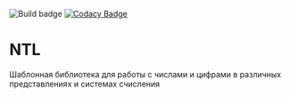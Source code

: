 ![Build badge](https://github.com/xiran56/NTL/actions/workflows/build.yml/badge.svg)
[![Codacy Badge](https://app.codacy.com/project/badge/Grade/8910e89f85194265a1b9b06e7a1a9f35)](https://app.codacy.com/gh/xiran56/NTL/dashboard?utm_source=gh&utm_medium=referral&utm_content=&utm_campaign=Badge_grade)

# NTL
Шаблонная библиотека для работы с числами и цифрами в различных представлениях и системах счисления
